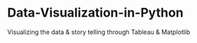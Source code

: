 # Data-Visualization-in-Python
Visualizing the data &amp; story telling through Tableau &amp; Matplotlib
